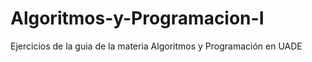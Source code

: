 # Algoritmos-y-Programacion-I
Ejercicios de la guia de la materia Algoritmos y Programación en UADE
